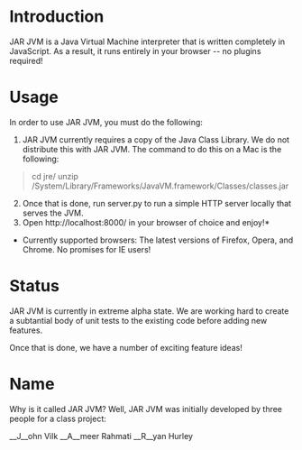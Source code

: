 Introduction
============
JAR JVM is a Java Virtual Machine interpreter that is written completely in JavaScript. As a result, it runs entirely in your browser -- no plugins required!

Usage
=====
In order to use JAR JVM, you must do the following:

1. JAR JVM currently requires a copy of the Java Class Library. We do not distribute this with JAR JVM. The command to do this on a Mac is the following:
> cd jre/
> unzip /System/Library/Frameworks/JavaVM.framework/Classes/classes.jar
2. Once that is done, run server.py to run a simple HTTP server locally that serves the JVM.
3. Open http://localhost:8000/ in your browser of choice and enjoy!*

* Currently supported browsers: The latest versions of Firefox, Opera, and Chrome. No promises for IE users!

Status
======
JAR JVM is currently in extreme alpha state. We are working hard to create a subtantial body of unit tests to the existing code before adding new features.

Once that is done, we have a number of exciting feature ideas!

Name
====
Why is it called JAR JVM? Well, JAR JVM was initially developed by three people for a class project:

__J__ohn Vilk
__A__meer Rahmati
__R__yan Hurley
